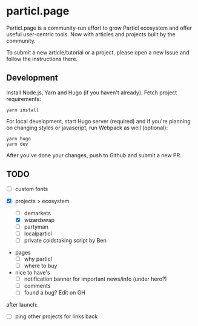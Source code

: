 # particl.page

Particl.page is a community-run effort to grow Particl ecosystem and offer useful user-centric tools. Now with articles and projects built by the community.

To submit a new article/tutorial or a project, please open a new Issue and follow the instructions there.


## Development

Install Node.js, Yarn and Hugo (if you haven't already). Fetch project requirements:

    yarn install

For local development, start Hugo server (required) and if you're planning on changing styles or javascript, run Webpack as well (optional):

    yarn hugo
    yarn dev

After you've done your changes, push to Github and submit a new PR.


## TODO

- [ ] custom fonts

- [x] projects > ecosystem
  - [ ] demarkets
  - [x] wizardswap
  - [ ] partyman
  - [ ] localparticl
  - [ ] private coldstaking script by Ben

- pages
  - [ ] why particl
  - [ ] where to buy

- nice to have's
  - [ ] notification banner for important news/info (under hero?)
  - [ ] comments
  - [ ] found a bug? Edit on GH

after launch:
- [ ] ping other projects for links back

